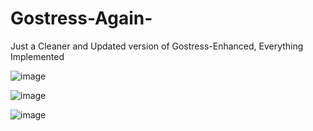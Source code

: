 # Gostress-Again-
Just a Cleaner and Updated version of Gostress-Enhanced, Everything Implemented 


![image](https://github.com/user-attachments/assets/736a91e2-4c10-439e-9bf7-128ec9ee7841)

![image](https://github.com/user-attachments/assets/122e26d1-1b6c-4065-acb3-7af89746fb6a)

![image](https://github.com/user-attachments/assets/948fb62d-5861-4963-8c15-ee110c31e21d)
